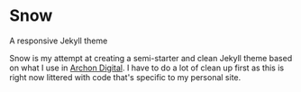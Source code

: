 # Snow

A responsive Jekyll theme
				
Snow is my attempt at creating a semi-starter and clean Jekyll theme based on what I use in [Archon Digital][2]. I have to do a lot of clean up first as this is right now littered with code that's specific to my personal site.


[1]: http://twitter.com/archondigital
[2]: http://archon.digital
